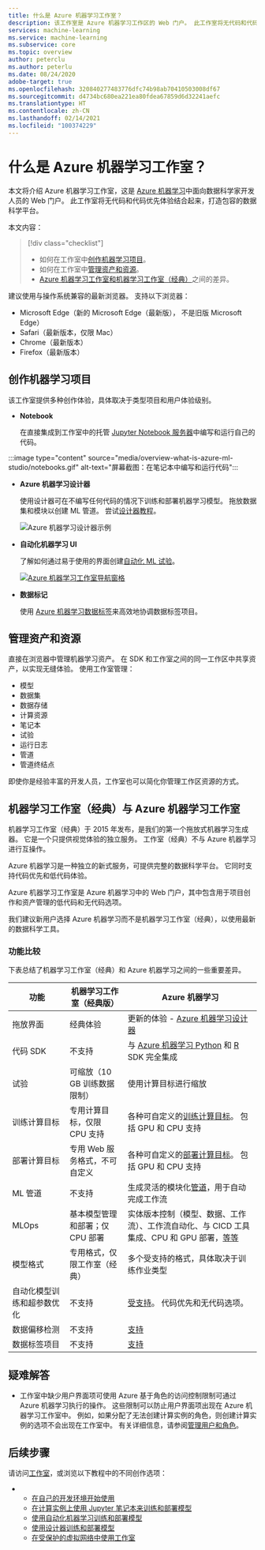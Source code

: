```yaml
---
title: 什么是 Azure 机器学习工作室？
description: 该工作室是 Azure 机器学习工作区的 Web 门户。 此工作室将无代码和代码优先体验结合起来，打造包容的数据科学平台。
services: machine-learning
ms.service: machine-learning
ms.subservice: core
ms.topic: overview
author: peterclu
ms.author: peterlu
ms.date: 08/24/2020
adobe-target: true
ms.openlocfilehash: 320840277483776dfc74b98ab70410503008df67
ms.sourcegitcommit: d4734bc680ea221ea80fdea67859d6d32241aefc
ms.translationtype: HT
ms.contentlocale: zh-CN
ms.lasthandoff: 02/14/2021
ms.locfileid: "100374229"
---
```

# <a name="what-is-azure-machine-learning-studio"></a>什么是 Azure 机器学习工作室？

本文将介绍 Azure 机器学习工作室，这是 [Azure 机器学习](overview-what-is-azure-ml.md)中面向数据科学家开发人员的 Web 门户。 此工作室将无代码和代码优先体验结合起来，打造包容的数据科学平台。

本文内容：
>[!div class="checklist"]
> - 如何在工作室中[创作机器学习项目](#author-machine-learning-projects)。
> - 如何在工作室中[管理资产和资源](#manage-assets-and-resources)。
> - [Azure 机器学习工作室和机器学习工作室（经典）](#ml-studio-classic-vs-azure-machine-learning-studio)之间的差异。

建议使用与操作系统兼容的最新浏览器。 支持以下浏览器：
  * Microsoft Edge（新的 Microsoft Edge（最新版）， 不是旧版 Microsoft Edge）
  * Safari（最新版本，仅限 Mac）
  * Chrome（最新版本）
  * Firefox（最新版本）

## <a name="author-machine-learning-projects"></a>创作机器学习项目

该工作室提供多种创作体验，具体取决于类型项目和用户体验级别。

+ **Notebook**

  在直接集成到工作室中的托管 [Jupyter Notebook 服务器](how-to-run-jupyter-notebooks.md)中编写和运行自己的代码。 

:::image type="content" source="media/overview-what-is-azure-ml-studio/notebooks.gif" alt-text="屏幕截图：在笔记本中编写和运行代码":::

+ **Azure 机器学习设计器**

  使用设计器可在不编写任何代码的情况下训练和部署机器学习模型。 拖放数据集和模块以创建 ML 管道。 尝试[设计器教程](tutorial-designer-automobile-price-train-score.md)。

    ![Azure 机器学习设计器示例](media/concept-designer/designer-drag-and-drop.gif)

+ **自动化机器学习 UI**

  了解如何通过易于使用的界面创建[自动化 ML 试验](tutorial-first-experiment-automated-ml.md)。 

  [![Azure 机器学习工作室导航窗格](./media/overview-what-is-azure-ml/azure-machine-learning-automated-ml-ui.jpg)](./media/overview-what-is-azure-ml/azure-machine-learning-automated-ml-ui.jpg)

+ **数据标记**

    使用 [Azure 机器学习数据标签](how-to-create-labeling-projects.md)来高效地协调数据标签项目。

## <a name="manage-assets-and-resources"></a>管理资产和资源

直接在浏览器中管理机器学习资产。 在 SDK 和工作室之间的同一工作区中共享资产，以实现无缝体验。 使用工作室管理：

- 模型
- 数据集
- 数据存储
- 计算资源
- 笔记本
- 试验
- 运行日志
- 管道 
- 管道终结点

即使你是经验丰富的开发人员，工作室也可以简化你管理工作区资源的方式。

## <a name="ml-studio-classic-vs-azure-machine-learning-studio"></a>机器学习工作室（经典）与 Azure 机器学习工作室

机器学习工作室（经典）于 2015 年发布，是我们的第一个拖放式机器学习生成器。 它是一个只提供视觉体验的独立服务。 工作室（经典）不与 Azure 机器学习进行互操作。

Azure 机器学习是一种独立的新式服务，可提供完整的数据科学平台。 它同时支持代码优先和低代码体验。

Azure 机器学习工作室是 Azure 机器学习中的 Web 门户，其中包含用于项目创作和资产管理的低代码和无代码选项。 

我们建议新用户选择 Azure 机器学习而不是机器学习工作室（经典），以使用最新的数据科学工具。

### <a name="feature-comparison"></a>功能比较

下表总结了机器学习工作室（经典）和 Azure 机器学习之间的一些重要差异。

| 功能 | 机器学习工作室（经典版） | Azure 机器学习 |
|---| --- | --- |
| 拖放界面 | 经典体验 | 更新的体验 - [Azure 机器学习设计器](concept-designer.md)| 
| 代码 SDK | 不支持 | 与 [Azure 机器学习 Python](/python/api/overview/azure/ml/) 和 [R](https://github.com/Azure/azureml-sdk-for-r) SDK 完全集成 |
| 试验 | 可缩放（10 GB 训练数据限制） | 使用计算目标进行缩放 |
| 训练计算目标 | 专用计算目标，仅限 CPU 支持 | 各种可自定义的[训练计算目标](concept-compute-target.md#train)。 包括 GPU 和 CPU 支持 | 
| 部署计算目标 | 专用 Web 服务格式，不可自定义 | 各种可自定义的[部署计算目标](concept-compute-target.md#deploy)。 包括 GPU 和 CPU 支持 |
| ML 管道 | 不支持 | 生成灵活的模块化[管道](concept-ml-pipelines.md)，用于自动完成工作流 |
| MLOps | 基本模型管理和部署；仅 CPU 部署 | 实体版本控制（模型、数据、工作流）、工作流自动化、与 CICD 工具集成、CPU 和 GPU 部署，[等等](concept-model-management-and-deployment.md) |
| 模型格式 | 专用格式，仅限工作室（经典） | 多个受支持的格式，具体取决于训练作业类型 |
| 自动化模型训练和超参数优化 |  不支持 | [受支持](concept-automated-ml.md)。 代码优先和无代码选项。 | 
| 数据偏移检测 | 不支持 | [支持](how-to-monitor-datasets.md) |
| 数据标签项目 | 不支持 | [支持](how-to-create-labeling-projects.md) |

## <a name="troubleshooting"></a>疑难解答

* 工作室中缺少用户界面项可使用 Azure 基于角色的访问控制限制可通过 Azure 机器学习执行的操作。 这些限制可以防止用户界面项出现在 Azure 机器学习工作室中。 例如，如果分配了无法创建计算实例的角色，则创建计算实例的选项不会出现在工作室中。 有关详细信息，请参阅[管理用户和角色](how-to-assign-roles.md)。

## <a name="next-steps"></a>后续步骤

请访问[工作室](https://ml.azure.com)，或浏览以下教程中的不同创作选项：  

- + [在自己的开发环境开始使用](tutorial-1st-experiment-sdk-setup-local.md)
  + [在计算实例上使用 Jupyter 笔记本来训练和部署模型](tutorial-1st-experiment-sdk-setup.md)
  + [使用自动化机器学习训练和部署模型](tutorial-first-experiment-automated-ml.md)  
  + [使用设计器训练和部署模型](tutorial-designer-automobile-price-train-score.md)
  + [在受保护的虚拟网络中使用工作室](how-to-enable-studio-virtual-network.md)